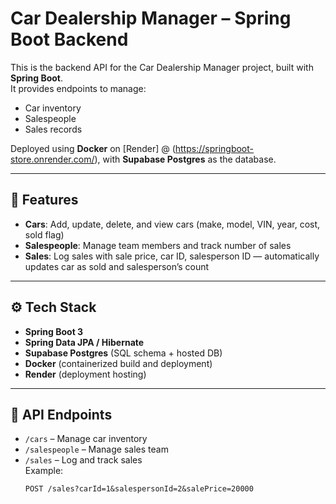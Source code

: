 # Car Dealership Manager – Spring Boot Backend

This is the backend API for the Car Dealership Manager project, built with **Spring Boot**.  
It provides endpoints to manage:
- Car inventory
- Salespeople
- Sales records

Deployed using **Docker** on [Render] @ (https://springboot-store.onrender.com/), with **Supabase Postgres** as the database.

---

## 🚗 Features
- **Cars**: Add, update, delete, and view cars (make, model, VIN, year, cost, sold flag)
- **Salespeople**: Manage team members and track number of sales
- **Sales**: Log sales with sale price, car ID, salesperson ID — automatically updates car as sold and salesperson’s count

---

## ⚙️ Tech Stack
- **Spring Boot 3**
- **Spring Data JPA / Hibernate**
- **Supabase Postgres** (SQL schema + hosted DB)
- **Docker** (containerized build and deployment)
- **Render** (deployment hosting)

---

## 📡 API Endpoints
- `/cars` – Manage car inventory
- `/salespeople` – Manage sales team
- `/sales` – Log and track sales  
   Example:  
   ```http
   POST /sales?carId=1&salespersonId=2&salePrice=20000
